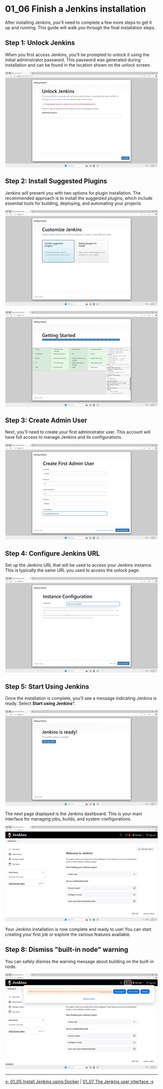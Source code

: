 # 01_06 Finish a Jenkins installation

After installing Jenkins, you'll need to complete a few more steps to get it up and running. This guide will walk you through the final installation steps.

## Step 1: Unlock Jenkins

When you first access Jenkins, you'll be prompted to unlock it using the initial administrator password. This password was generated during installation and can be found in the location shown on the unlock screen.

![Initial Jenkins unlock screen showing the location of the administrator password](images/01_06_finish_a_jenkins_installation_1.png)

## Step 2: Install Suggested Plugins

Jenkins will present you with two options for plugin installation. The recommended approach is to install the suggested plugins, which include essential tools for building, deploying, and automating your projects.

![Plugin installation options screen with suggested plugins selected](images/01_06_finish_a_jenkins_installation_2.png)

![](images/01_06_finish_a_jenkins_installation_4.png)

## Step 3: Create Admin User

Next, you'll need to create your first administrator user. This account will have full access to manage Jenkins and its configurations.

![Plugin installation screen](images/01_06_finish_a_jenkins_installation_5.png)

## Step 4: Configure Jenkins URL

Set up the Jenkins URL that will be used to access your Jenkins instance. This is typically the same URL you used to access the unlock page.

![Jenkins URL configuration screen showing the instance URL field](images/01_06_finish_a_jenkins_installation_6.png)

## Step 5: Start Using Jenkins

Once the installation is complete, you'll see a message indicating Jenkins is ready.  Select **Start using Jenkins***.

![Jenkins is ready](images/01_06_finish_a_jenkins_installation_7.png)

The next page displayed is the Jenkins dashboard. This is your main interface for managing jobs, builds, and system configurations.

![Jenkins dashboard showing the system is ready for use](images/01_06_finish_a_jenkins_installation_8.png)

Your Jenkins installation is now complete and ready to use! You can start creating your first job or explore the various features available.

## Step 8: Dismiss "built-in node" warning

You can safely dismiss the warning message about building on the built-in node.

![YWarning message about building on the built-in node. Options include set up agent, set up cloud, and dismiss](images/01_06_finish_a_jenkins_installation_9.png)

<!-- FooterStart -->
---
[← 01_05 Install Jenkins using Docker](../01_05_install_jenkins_using_docker/README.md) | [01_07 The Jenkins user interface →](../01_07_the_jenkins_user_interface/README.md)
<!-- FooterEnd -->
